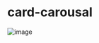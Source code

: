 # card-carousal

![image](https://github.com/user-attachments/assets/ef881e59-d615-413a-b7a1-37e7b58c4dcd)

